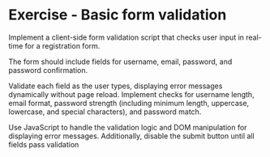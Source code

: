 # Exercise - Basic form validation

Implement a client-side form validation script that checks user input in real-time for a registration form.

The form should include fields for username, email, password, and password confirmation.

Validate each field as the user types, displaying error messages dynamically without page reload. Implement checks for username length, email format, password strength (including minimum length, uppercase, lowercase, and special characters), and password match.

Use JavaScript to handle the validation logic and DOM manipulation for displaying error messages. Additionally, disable the submit button until all fields pass validation